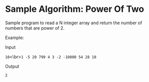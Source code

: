 # Sample Algorithm: Power Of Two

Sample program to read a N integer array and return the number of numbers that are power of 2.

Example:

Input

 `
 10 `<\br>`
 1 -5 20 799 4 3 -2 -10000 54 28 10
 `

Output

 `
 2
 `
